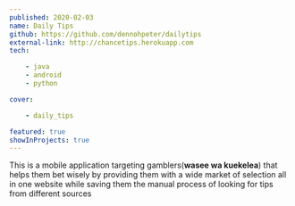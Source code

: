```yaml
---
published: 2020-02-03
name: Daily Tips
github: https://github.com/dennohpeter/dailytips
external-link: http://chancetips.herokuapp.com
tech: 

    - java
    - android
    - python

cover: 

    - daily_tips

featured: true
showInProjects: true
---
```


This is a mobile application targeting gamblers(**wasee wa kuekelea**) that helps them bet wisely by providing them with a wide market of selection all in one website
while saving them the manual process of looking for tips from different sources

